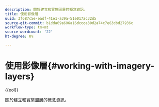 ```yaml
---
description: 關於建立和實施圖層的概念資訊。
title: 使用影像層
uuid: 3f687c5e-eadf-41e1-a39a-51e017ac32d5
source-git-commit: b1dda69a606a16dccca30d2a74c7e63dbd27936c
workflow-type: tm+mt
source-wordcount: '22'
ht-degree: 0%

---
```



# 使用影像層{#working-with-imagery-layers}

{{eol}}

關於建立和實施圖層的概念資訊。

